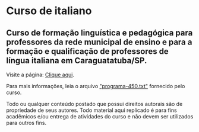 # Curso de italiano

## Curso de formação linguística e pedagógica para professores da rede municipal de ensino e para a formação e qualificação de professores de língua italiana em Caraguatatuba/SP.

Visite a página: [Clique aqui](https://dognew.github.io/corso-di-italiano/).

Para mais informações, leia o arquivo ["programa-450.txt"](docs/programa-450.txt) fornecido pelo curso.


Todo ou qualquer conteúdo postado que possui direitos autorais são de propriedade de seus autores. Todo material aqui replicado é para fins acadêmicos e/ou entrega de atividades do curso e não devem ser utilizados para outros fins.
